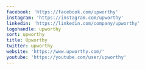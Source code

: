 ```yaml
---
facebook: 'https://facebook.com/upworthy'
instagram: 'https://instagram.com/upworthy'
linkedin: 'https://linkedin.com/company/upworthy'
logohandle: upworthy
sort: upworthy
title: Upworthy
twitter: upworthy
website: 'https://www.upworthy.com/'
youtube: 'https://youtube.com/user/upworthy'
---
```

